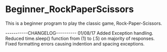 # Beginner_RockPaperScissors
This is a beginner program to play the classic game, Rock-Paper-Scissors.

-----------CHANGELOG----------
01/08/17
Added Exception handling.
Reduced time.sleep() function from (1) to (.5) on majority of responses.
Fixed formatting errors causing indention and spacing exceptions.
